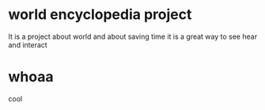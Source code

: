 # world encyclopedia project

It is a project about world and about saving time
it is a great way to see hear and interact

# whoaa
cool